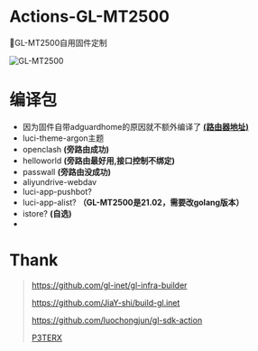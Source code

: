 # Actions-GL-MT2500
📌GL-MT2500自用固件定制

![GL-MT2500](https://github.com/AoThen/Actions-GL-MT2500/actions/workflows/GL.INET.yml/badge.svg)


# 编译包
- 因为固件自带adguardhome的原因就不额外编译了   [**(路由器地址)**](http://192.168.8.1/#/adguardhome)
- luci-theme-argon主题
- openclash **(旁路由成功)**
- helloworld **(旁路由最好用,接口控制不绑定)**
- passwall **(旁路由没成功)**
- aliyundrive-webdav
- luci-app-pushbot?
- luci-app-alist? **（GL-MT2500是21.02，需要改golang版本）**
- istore? **(自选)**
- 


# Thank
> https://github.com/gl-inet/gl-infra-builder
> 
> https://github.com/JiaY-shi/build-gl.inet
> 
> https://github.com/luochongjun/gl-sdk-action
> 
> [P3TERX](https://p3terx.com)
